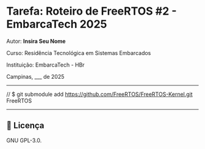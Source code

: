 
# Tarefa: Roteiro de FreeRTOS #2 - EmbarcaTech 2025

Autor: **Insira Seu Nome**

Curso: Residência Tecnológica em Sistemas Embarcados

Instituição: EmbarcaTech - HBr

Campinas, ___ de 2025

---

// $ git submodule add https://github.com/FreeRTOS/FreeRTOS-Kernel.git FreeRTOS



<!-- INSIRA O CONTEÚDO DO SEU README AQUI! -->

---

## 📜 Licença
GNU GPL-3.0.
